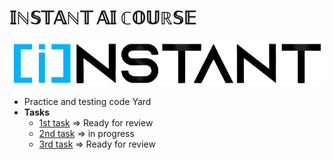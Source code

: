 # 𝕀ℕ𝕊𝕋𝔸ℕ𝕋 𝔸𝕀 ℂ𝕆𝕌ℝ𝕊𝔼

![instant logo](/imgs/logo.png)

- Practice and testing code Yard
- <b>Tasks</b>
  - [1st task](https://github.com/drmelezabi/AiCourse_Instant/tree/main/Tasks/01_18-07-2023) => Ready for review
  - [2nd task](https://github.com/drmelezabi/AiCourse_Instant/tree/main/Tasks/02_21-07-2023) => in progress
  - [3rd task](https://github.com/drmelezabi/AiCourse_Instant/blob/main/Tasks/03_25-07-2023/Task_03.md) => Ready for review
